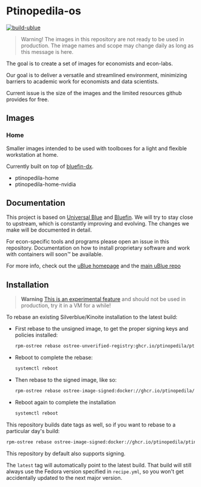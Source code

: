 # Ptinopedila-os

[![build-ublue](https://github.com/ptinopedila/ptinopedila-os/actions/workflows/build.yml/badge.svg)](https://github.com/ptinopedila/ptinopedila-os/actions/workflows/build.yml)

> Warning! The images in this repository are not ready to be used in production. The image names and scope may change daily as long as this message is here.

The goal is to create a set of images for economists and econ-labs.

Our goal is to deliver a versatile and streamlined environment, minimizing barriers to academic work for economists and data scientists.

Current issue is the size of the images and the limited resources github provides for free.

## Images

### Home

Smaller images intended to be used with toolboxes for a light and flexible workstation at home.

Currently built on top of [bluefin-dx](https://github.com/ublue-os/bluefin).

- ptinopedila-home
- ptinopedila-home-nvidia

## Documentation

This project is based on [Universal Blue](universal-blue.org) and [Bluefin](https://projectbluefin.io/). We will try to stay close to upstream, which is constantly improving and evolving. The changes we make will be documented in detail.

For econ-specific tools and programs please open an issue in this repository. Documentation on how to install proprietary software and work with containers will soon™ be available.

For more info, check out the [uBlue homepage](https://universal-blue.org/) and the [main uBlue repo](https://github.com/ublue-os/main/)

## Installation

> **Warning**
> [This is an experimental feature](https://www.fedoraproject.org/wiki/Changes/OstreeNativeContainerStable) and should not be used in production, try it in a VM for a while!

To rebase an existing Silverblue/Kinoite installation to the latest build:

- First rebase to the unsigned image, to get the proper signing keys and policies installed:

  ```sh
  rpm-ostree rebase ostree-unverified-registry:ghcr.io/ptinopedila/ptinopedila-home:latest
  ```

- Reboot to complete the rebase:

  ```sh
  systemctl reboot
  ```

- Then rebase to the signed image, like so:

  ```sh
  rpm-ostree rebase ostree-image-signed:docker://ghcr.io/ptinopedila/ptinopedila-home:latest
  ```

- Reboot again to complete the installation

  ```sh
  systemctl reboot
  ```

This repository builds date tags as well, so if you want to rebase to a particular day's build:

```sh
rpm-ostree rebase ostree-image-signed:docker://ghcr.io/ptinopedila/ptinopedila-home:20230403
```

This repository by default also supports signing.

The `latest` tag will automatically point to the latest build. That build will still always use the Fedora version specified in `recipe.yml`, so you won't get accidentally updated to the next major version.
